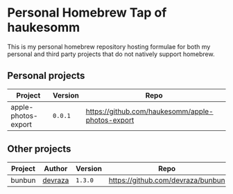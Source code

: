 # Personal Homebrew Tap of haukesomm

This is my personal homebrew repository hosting formulae for both my personal and third party projects that do not
natively support homebrew.

## Personal projects

| Project             | Version | Repo                                             |
| ------------------- | ------- | ------------------------------------------------ |
| apple-photos-export | `0.0.1` | https://github.com/haukesomm/apple-photos-export |

## Other projects

| Project | Author                                | Version | Repo                              |
| ------- | ------------------------------------- | ------- | --------------------------------- |
| bunbun  | [devraza](https://github.com/devraza) | `1.3.0` | https://github.com/devraza/bunbun |